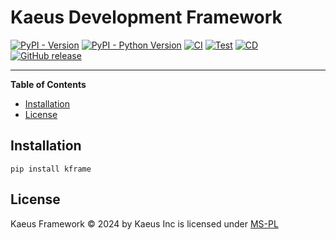 # Kaeus Development Framework

[![PyPI - Version](https://img.shields.io/pypi/v/kframe.svg)](https://pypi.org/project/kframe)
[![PyPI - Python Version](https://img.shields.io/pypi/pyversions/kframe.svg)](https://pypi.org/project/kframe)
[![CI](https://github.com/kaeus-sgarcia/kframe/actions/workflows/main_ci.yml/badge.svg)](https://github.com/kaeus-sgarcia/kframe/actions/workflows/main_ci.yml)
[![Test](https://github.com/kaeus-sgarcia/kframe/actions/workflows/main_pre_release.yml/badge.svg)](https://github.com/kaeus-sgarcia/kframe/actions/workflows/main_pre_release.yml)
[![CD](https://github.com/kaeus-sgarcia/kframe/actions/workflows/main_pre_release.yml/badge.svg)](https://github.com/kaeus-sgarcia/kframe/actions/workflows/main_pre_release.yml)
[![GitHub release](https://img.shields.io/github/v/release/kaeus-sgarcia/kframe)](https://github.com/kaeus-sgarcia/kframe)



-----

**Table of Contents**

- [Installation](#installation)
- [License](#license)

## Installation

```console
pip install kframe
```

## License

Kaeus Framework &copy; 2024 by Kaeus Inc is licensed under [MS-PL](https://opensource.org/license/ms-pl-html) 
